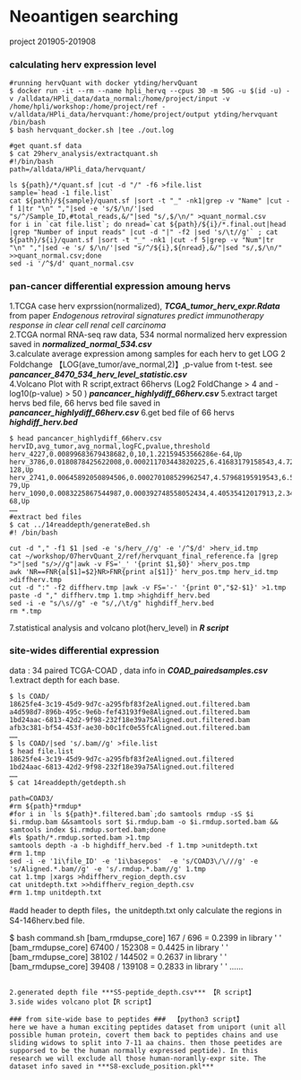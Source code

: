# Neoantigen searching ##
project 201905-201908

### calculating herv expression level ###
```
#running hervQuant with docker ytding/hervQuant
$ docker run -it --rm --name hpli_hervq --cpus 30 -m 50G -u $(id -u) -v /alldata/HPli_data/data_normal:/home/project/input -v /home/hpli/workshop:/home/project/ref -v/alldata/HPli_data/hervquant:/home/project/output ytding/hervquant /bin/bash
$ bash hervquant_docker.sh |tee ./out.log

#get quant.sf data
$ cat 29herv_analysis/extractquant.sh
#!/bin/bash
path=/alldata/HPli_data/hervquant/

ls ${path}/*/quant.sf |cut -d "/" -f6 >file.list
sample=`head -1 file.list`
cat ${path}/${sample}/quant.sf |sort -t "_" -nk1|grep -v "Name" |cut -f 1|tr "\n" ","|sed -e 's/$/\n/'|sed "s/^/Sample_ID,#total_reads,&/"|sed "s/,$/\n/" >quant_normal.csv
for i in `cat file.list`; do nread=`cat ${path}/${i}/*.final.out|head |grep "Number of input reads" |cut -d "|" -f2 |sed 's/\t//g'` ; cat ${path}/${i}/quant.sf |sort -t "_" -nk1 |cut -f 5|grep -v "Num"|tr "\n" ","|sed -e 's/ $/\n/'|sed "s/^/${i},${nread},&/"|sed "s/,$/\n/" >>quant_normal.csv;done
sed -i '/^$/d' quant_normal.csv
```

### pan-cancer differential expression amoung hervs ###  
1.TCGA case herv exprssion(normalized), ***TCGA_tumor_herv_expr.Rdata*** from paper *Endogenous retroviral signatures predict immunotherapy response in clear cell renal cell carcinoma*  
2.TCGA normal RNA-seq raw data, 534 normal normalized herv expression saved in ***normalized_normal_534.csv***  
3.calculate average expression among samples for each herv to get LOG 2 Foldchange 【LOG(ave_tumor/ave_normal,2)】,p-value from t-test. see ***pancancer_8470_534_herv_level_statistic.csv***  
4.Volcano Plot with R script,extract 66hervs (Log2 FoldChange > 4 and -log10(p-value) > 50 ) ***pancancer_highlydiff_66herv.csv*** 
5.extract target hervs bed file, 66 hervs bed file saved in ***pancancer_highlydiff_66herv.csv*** 
6.get bed file of 66 hervs ***highdiff_herv.bed***
```
$ head pancancer_highlydiff_66herv.csv
hervID,avg_tumor,avg_normal,logFC,pvalue,threshold
herv_4227,0.00899683679438682,0,10,1.22159453566286e-64,Up
herv_3786,0.0180878425622008,0.000211703443820225,6.41683179158543,4.72341384204794e-128,Up
herv_2741,0.00645892050894506,0.000270108529962547,4.57968195919543,6.53361720174555e-79,Up
herv_1090,0.0083225867544987,0.000392748558052434,4.40535412017913,2.34426808526767e-68,Up
……
#extract bed files
$ cat ../14readdepth/generateBed.sh
#! /bin/bash

cut -d "," -f1 $1 |sed -e 's/herv_//g' -e '/^$/d' >herv_id.tmp
cat ~/workshop/07hervQuant_2/ref/hervquant_final_reference.fa |grep ">"|sed "s/>//g"|awk -v FS='_' '{print $1,$0}' >herv_pos.tmp
awk 'NR==FNR{a[$1]=$2}NR>FNR{print a[$1]}' herv_pos.tmp herv_id.tmp >diffherv.tmp
cut -d ":" -f2 diffherv.tmp |awk -v FS='-' '{print 0","$2-$1}' >1.tmp
paste -d "," diffherv.tmp 1.tmp >highdiff_herv.bed
sed -i -e "s/\s//g" -e "s/,/\t/g" highdiff_herv.bed
rm *.tmp

```
7.statistical analysis and volcano plot(herv_level) in ***R script***

### site-wides differential expression ###  
data : 34 paired TCGA-COAD , data info in ***COAD_pairedsamples.csv***
1.extract depth for each base.
```
$ ls COAD/
18625fe4-3c19-45d9-9d7c-a295fbf83f2eAligned.out.filtered.bam  a4d598d7-896b-495c-9e6b-fef43193f9e8Aligned.out.filtered.bam
1bd24aac-6813-42d2-9f98-232f18e39a75Aligned.out.filtered.bam  afb3c381-bf54-453f-ae30-b0c1fc0e55fcAligned.out.filtered.bam
……
$ ls COAD/|sed 's/.bam//g' >file.list
$ head file.list
18625fe4-3c19-45d9-9d7c-a295fbf83f2eAligned.out.filtered
1bd24aac-6813-42d2-9f98-232f18e39a75Aligned.out.filtered
……
$ cat 14readdepth/getdepth.sh

path=COAD3/
#rm ${path}*rmdup*
#for i in `ls ${path}*.filtered.bam`;do samtools rmdup -sS $i $i.rmdup.bam &&samtools sort $i.rmdup.bam -o $i.rmdup.sorted.bam && samtools index $i.rmdup.sorted.bam;done
#ls $path/*.rmdup.sorted.bam >1.tmp
samtools depth -a -b highdiff_herv.bed -f 1.tmp >unitdepth.txt
#rm 1.tmp
sed -i -e '1i\file_ID' -e '1i\basepos'  -e 's/COAD3\/\///g' -e 's/Aligned.*.bam//g' -e 's/.rmdup.*.bam//g' 1.tmp
cat 1.tmp |xargs >hdiffherv_region_depth.csv
cat unitdepth.txt >>hdiffherv_region_depth.csv
#rm 1.tmp unitdepth.txt
```

#add header to depth files，the unitdepth.txt only calculate the regions in S4-146herv.bed file.

$ bash command.sh
[bam_rmdupse_core] 167 / 696 = 0.2399 in library '	'
[bam_rmdupse_core] 67400 / 152308 = 0.4425 in library '	'
[bam_rmdupse_core] 38102 / 144502 = 0.2637 in library '	'
[bam_rmdupse_core] 39408 / 139108 = 0.2833 in library '	'
……
```

2.generated depth file ***S5-peptide_depth.csv*** 【R script】  
3.side wides volcano plot【R script】 

### from site-wide base to peptides ###  【python3 script】
here we have a human exciting peptides dataset from uniport (unit all possible human protein, covert them back to peptides chains and use sliding widows to split into 7-11 aa chains. then those peetides are supporsed to be the human normally expressed peptide). In this research we will exclude all those human-noramlly-expr site. The dataset info saved in ***S8-exclude_position.pkl***  

